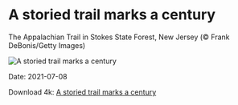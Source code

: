 # A storied trail marks a century

The Appalachian Trail in Stokes State Forest, New Jersey (© Frank DeBonis/Getty Images)

![A storied trail marks a century](https://bing.com/th?id=OHR.AppalachianTrail_EN-US5662298732_UHD.jpg&rf=LaDigue_UHD.jpg&pid=hp&w=1024&h=576)

Date: 2021-07-08

Download 4k: [A storied trail marks a century](https://bing.com/th?id=OHR.AppalachianTrail_EN-US5662298732_UHD.jpg&rf=LaDigue_UHD.jpg&pid=hp&w=3840&h=2160)

